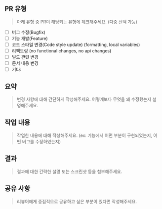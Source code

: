 <!-- PR 등록 시 Reviewer 및 Assignee 를 필수로 지정해주세요. -->

## PR 유형
> 아래 유형 중 PR이 해당되는 유형에 체크해주세요. (다중 선택 가능)
<!-- 체크는 [ ]를 [x]로 변경-->
- [ ] 버그 수정(Bugfix)
- [ ] 기능 개발(Feature)
- [ ] 코드 스타일 변경(Code style update) (formatting, local variables)
- [ ] 리팩토링 (no functional changes, no api changes)
- [ ] 빌드 관련 변경
- [ ] 문서 내용 변경
- [ ] 기타:

## 요약
> 변경 사항에 대해 간단하게 작성해주세요. 어떻게보다 무엇을 왜 수정했는지 설명해주세요.


## 작업 내용
> 작업한 내용에 대해 작성해주세요. (ex: 기능에서 어떤 부분이 구현되었는지, 어떤 버그를 수정하였는지) 


## 결과
> 결과에 대한 간략한 설명 또는 스크린샷 등을 첨부해주세요.


## 공유 사항
> 리뷰어에게 중점적으로 공유하고 싶은 부분이 있다면 작성해주세요.


